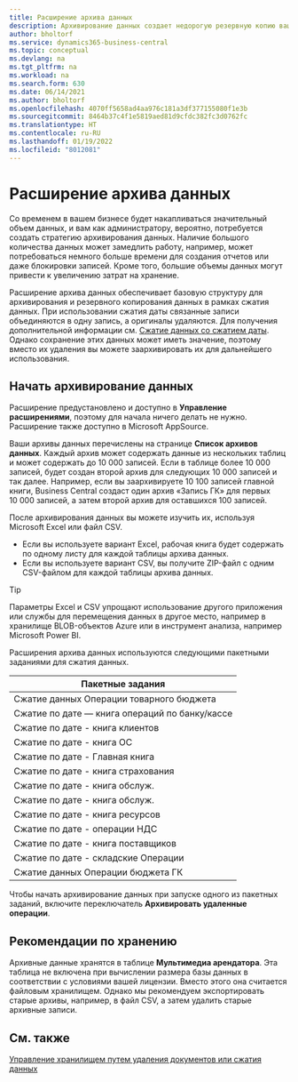 ```yaml
---
title: Расширение архива данных
description: Архивирование данных создает недорогую резервную копию ваших записей.
author: bholtorf
ms.service: dynamics365-business-central
ms.topic: conceptual
ms.devlang: na
ms.tgt_pltfrm: na
ms.workload: na
ms.search.form: 630
ms.date: 06/14/2021
ms.author: bholtorf
ms.openlocfilehash: 4070ff5658ad4aa976c181a3df377155080f1e3b
ms.sourcegitcommit: 8464b37c4f1e5819aed81d9cfdc382fc3d0762fc
ms.translationtype: HT
ms.contentlocale: ru-RU
ms.lasthandoff: 01/19/2022
ms.locfileid: "8012081"
---
```

# <a name="the-data-archive-extension"></a>Расширение архива данных
Со временем в вашем бизнесе будет накапливаться значительный объем данных, и вам как администратору, вероятно, потребуется создать стратегию архивирования данных. Наличие большого количества данных может замедлить работу, например, может потребоваться немного больше времени для создания отчетов или даже блокировки записей. Кроме того, большие объемы данных могут привести к увеличению затрат на хранение.

Расширение архива данных обеспечивает базовую структуру для архивирования и резервного копирования данных в рамках сжатия данных. При использовании сжатия даты связанные записи объединяются в одну запись, а оригиналы удаляются. Для получения дополнительной информации см. [Сжатие данных со сжатием даты](admin-manage-documents.md#compress-data-with-date-compression). Однако сохранение этих данных может иметь значение, поэтому вместо их удаления вы можете заархивировать их для дальнейшего использования.

## <a name="start-archiving-data"></a>Начать архивирование данных
Расширение предустановлено и доступно в **Управление расширениями**, поэтому для начала ничего делать не нужно. Расширение также доступно в Microsoft AppSource. 

Ваши архивы данных перечислены на странице **Список архивов данных**. Каждый архив может содержать данные из нескольких таблиц и может содержать до 10 000 записей. Если в таблице более 10 000 записей, будет создан второй архив для следующих 10 000 записей и так далее. Например, если вы заархивируете 10 100 записей главной книги, Business Central создаст один архив «Запись ГК» для первых 10 000 записей, а затем второй архив для оставшихся 100 записей. 

После архивирования данных вы можете изучить их, используя Microsoft Excel или файл CSV.

* Если вы используете вариант Excel, рабочая книга будет содержать по одному листу для каждой таблицы архива данных.
* Если вы используете вариант CSV, вы получите ZIP-файл с одним CSV-файлом для каждой таблицы архива данных.

> [!TIP]
> Параметры Excel и CSV упрощают использование другого приложения или службы для перемещения данных в другое место, например в хранилище BLOB-объектов Azure или в инструмент анализа, например Microsoft Power BI.

Расширения архива данных используются следующими пакетными заданиями для сжатия данных.

|Пакетные задания  |
|---------|
|Сжатие данных Операции товарного бюджета |
|Сжатие по дате — книга операций по банку/кассе |
|Сжатие по дате - книга клиентов |
|Сжатие по дате - книга ОС |
|Сжатие по дате - Главная книга |
|Сжатие по дате - книга страхования |
|Сжатие по дате - книга обслуж. |
|Сжатие по дате - книга обслуж. |
|Сжатие по дате - книга ресурсов |
|Сжатие по дате - операции НДС |
|Сжатие по дате - книга поставщиков |
|Сжатие по дате - складские Операции |
|Сжатие данных Операции бюджета ГК |

Чтобы начать архивирование данных при запуске одного из пакетных заданий, включите переключатель **Архивировать удаленные операции**.

## <a name="storage-considerations"></a>Рекомендации по хранению
Архивные данные хранятся в таблице **Мультимедиа арендатора**. Эта таблица не включена при вычислении размера базы данных в соответствии с условиями вашей лицензии. Вместо этого она считается файловым хранилищем. Однако мы рекомендуем экспортировать старые архивы, например, в файл CSV, а затем удалить старые архивные записи.

## <a name="see-also"></a>См. также
[Управление хранилищем путем удаления документов или сжатия данных](admin-manage-documents.md)
